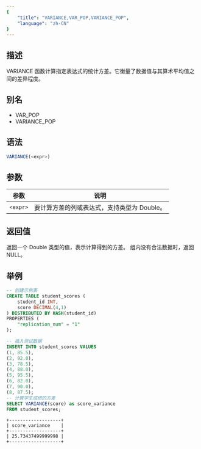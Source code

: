 ```yaml
---
{
    "title": "VARIANCE,VAR_POP,VARIANCE_POP",
    "language": "zh-CN"
}
---
```


## 描述

VARIANCE 函数计算指定表达式的统计方差。它衡量了数据值与其算术平均值之间的差异程度。

## 别名

- VAR_POP
- VARIANCE_POP

## 语法

```sql
VARIANCE(<expr>)
```

## 参数
| 参数 | 说明 |
| -- | -- |
| `<expr>` | 要计算方差的列或表达式，支持类型为 Double。 |

## 返回值
返回一个 Double 类型的值，表示计算得到的方差。
组内没有合法数据时，返回 NULL。

## 举例
```sql
-- 创建示例表
CREATE TABLE student_scores (
    student_id INT,
    score DECIMAL(4,1)
) DISTRIBUTED BY HASH(student_id)
PROPERTIES (
    "replication_num" = "1"
);

-- 插入测试数据
INSERT INTO student_scores VALUES
(1, 85.5),
(2, 92.0),
(3, 78.5),
(4, 88.0),
(5, 95.5),
(6, 82.0),
(7, 90.0),
(8, 87.5);
-- 计算学生成绩的方差
SELECT VARIANCE(score) as score_variance
FROM student_scores;
```

```text
+-------------------+
| score_variance    |
+-------------------+
| 25.73437499999998 |
+-------------------+
```